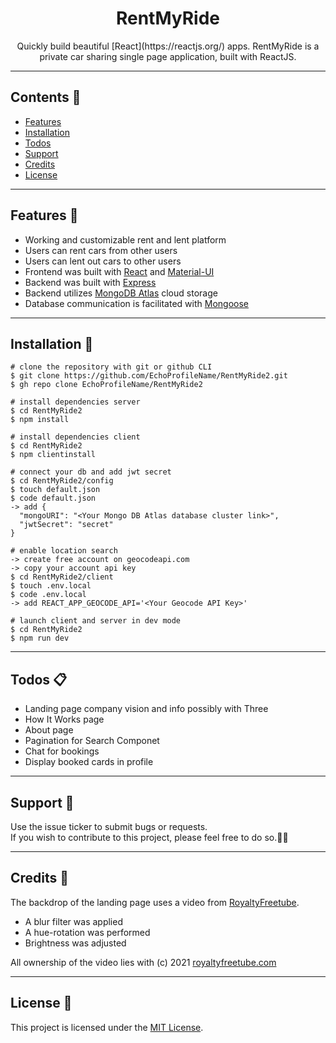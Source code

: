 <h1 align="center">RentMyRide</h1>

<div align="center">
Quickly build beautiful [React](https://reactjs.org/) apps. RentMyRide is a private car sharing single page application, built with ReactJS.
</div>

---

## Contents :file_folder:

- [Features](https://github.com/EchoProfileName/RentMyRide2#features-gem)
- [Installation](https://github.com/EchoProfileName/RentMyRide2#installation-wrench)
- [Todos](https://github.com/EchoProfileName/RentMyRide2#todos-clipboard)
- [Support](https://github.com/EchoProfileName/RentMyRide2#support-fireengine)
- [Credits]()
- [License](https://github.com/EchoProfileName/RentMyRide2#license-page_facing_up)

---

## Features :gem:

- Working and customizable rent and lent platform
- Users can rent cars from other users
- Users can lent out cars to other users
- Frontend was built with [React](https://github.com/facebook/react) and [Material-UI](https://github.com/mui-org/material-ui)
- Backend was built with [Express](https://github.com/expressjs/express)
- Backend utilizes [MongoDB Atlas](https://www.mongodb.com/cloud/atlas) cloud storage
- Database communication is facilitated with [Mongoose](https://github.com/Automattic/mongoose)

---

## Installation :wrench:

```
# clone the repository with git or github CLI
$ git clone https://github.com/EchoProfileName/RentMyRide2.git
$ gh repo clone EchoProfileName/RentMyRide2

# install dependencies server
$ cd RentMyRide2
$ npm install

# install dependencies client
$ cd RentMyRide2
$ npm clientinstall

# connect your db and add jwt secret
$ cd RentMyRide2/config
$ touch default.json
$ code default.json
-> add {
  "mongoURI": "<Your Mongo DB Atlas database cluster link>",
  "jwtSecret": "secret"
}

# enable location search
-> create free account on geocodeapi.com
-> copy your account api key
$ cd RentMyRide2/client
$ touch .env.local
$ code .env.local
-> add REACT_APP_GEOCODE_API='<Your Geocode API Key>'

# launch client and server in dev mode
$ cd RentMyRide2
$ npm run dev

```

---

## Todos :clipboard:

- Landing page company vision and info possibly with Three
- How It Works page
- About page
- Pagination for Search Componet
- Chat for bookings
- Display booked cards in profile

---

## Support :fire_engine:

Use the issue ticker to submit bugs or requests. <br>
If you wish to contribute to this project, please feel free to do so.:panda_face::wrench:

---

## Credits :pray:

The backdrop of the landing page uses a video from [RoyaltyFreetube](https://royaltyfreetube.com/synthwave-animation-sunset-drive-loop-2-rain-creative-commons/).

- A blur filter was applied
- A hue-rotation was performed
- Brightness was adjusted

All ownership of the video lies with (c) 2021 [royaltyfreetube.com](https://royaltyfreetube.com/)

---

## License :page_facing_up:

This project is licensed under the [MIT License](LICENSE.md).
